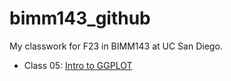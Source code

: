 # bimm143_github
My classwork for F23 in BIMM143 at UC San Diego.

- Class 05: [Intro to GGPLOT](https://github.com/ebvo/bimm143_github/blob/main/class05/class05.pdf)
